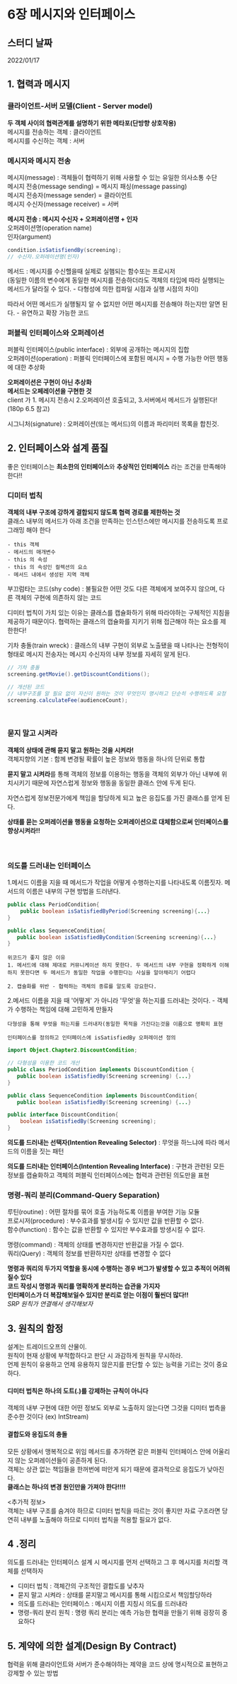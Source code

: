 # 6장 메시지와 인터페이스

## 스터디 날짜
2022/01/17

## 1. 협력과 메시지
### 클라이언트-서버 모델(Client - Server model) 
**두 객체 사이의 협력관계를 설명하기 위한 메타포(단방향 상호작용)**<br>
메시지를 전송하는 객체 : 클라이언트 <br>
메시지를 수신하는 객체 : 서버

### 메시지와 메시지 전송
메시지(message) : 객체들이 협력하기 위해 사용할 수 있는 유일한 의사소통 수단<br>
메시지 전송(message sending) = 메시지 패싱(message passing)<br>
메시지 전송자(message sender) = 클라이언트<br>
메시지 수신자(message receiver) = 서버<br>

**메시지 전송 : 메시지 수신자 + 오퍼레이션명 + 인자**<br>
오퍼레이션명(operation name)<br>
인자(argument)
```java
condition.isSatisfiendBy(screening);
// 수신자.오퍼레이션명(인자)
```
메서드 : 메시지를 수신핼을때 실제로 실햄되는 함수또는 프로시저<br>
(동일한 이름의 변수에게 동일한 메시지를 전송하더라도 객체의 타입에 따라 실행되는 메서드가 달라질 수 있다. - 다형성에 의한 컴파일 시점과 실행 시점의 차이)<br>

따라서 어떤 메서드가 실행될지 알 수 없지만 어떤 메시지를 전송해야 하는지만 알면 된다. - 유연하고 확장 가능한 코드

### 퍼블릭 인터페이스와 오퍼레이션
퍼블릭 인터페이스(public interface) : 외부에 공개하는 메시지의 집합<br>
오퍼레이션(operation) : 퍼블릭 인터페이스에 포함된 메시지 = 수행 가능한 어떤 행동에 대한 추상화<br>

**오퍼레이션은 구현이 아닌 추상화**<br>
**메서드는 오페레이션을 구현한 것**<br>
client 가 1. 메시지 전송시 2.오퍼레이션 호출되고, 3.서버에서 메서드가 실행된다!(180p 6.5 참고)<br>

시그니처(signature) : 오퍼레이션(또는 메서드)의 이름과 파리미터 목록을 합친것.

## 2. 인터페이스와 설계 품질
좋은 인터페이스는 **최소한의 인터페이스**와 **추상적인 인터페이스** 라는 조건을 만족해야한다!!

### 디미터 법칙
**객체의 내부 구조에 강하게 결합되지 않도록 협력 경로를 제한하는 것**<br>
클래스 내부의 메서드가 아래 조건을 만족하는 인스턴스에만 메시지를 전송하도록 프로그래밍 해야 한다
```text
- this 객체
- 메서드의 매개변수
- this 의 속성
- this 의 속성인 컬렉션의 요소
- 메서드 내에서 생성된 지역 객체
```
부끄럼타는 코드(shy code) : 불필요한 어떤 것도 다른 객체에게 보여주지 않으며, 다른 객체의 구현에 의존하지 않는 코드<br>

디미터 법칙이 가치 있는 이유는 클래스를 캡슐화하기 위해 따라야하는 구체적인 지침을 제공하기 때문이다. 협력하는 클래스의 캡슐화를 지키기 위해 접근해야 하는 요소를 제한한다!<br>

기차 충돌(train wreck) : 클래스의 내부 구현이 외부로 노출됐을 때 나타나는 전형적이 형태로 메시지 전송자는 메시지 수신자의 내부 정보를 자세히 알게 된다.
```java
// 기차 충돌
screening.getMovie().getDiscountConditions();

// 개선된 코드
// 내부구조를 알 필요 없이 자신이 원하는 것이 무엇인지 명시하고 단순히 수행하도록 요청        
screening.calculateFee(audienceCount);
```
<br>


### 묻지 말고 시켜라
**객체의 상태에 관해 묻지 말고 원하는 것을 시켜라!**<br>
객체지향의 기본 : 함께 변경될 확률이 높은 정보와 행동을 하나의 단위로 통합<br>

**묻지 말고 시켜라**를 통해 객체의 정보를 이용하는 행동을 객체의 외부가 아닌 내부에 위치시키기 때문에 자연스럽게 정보와 행동을 동일한 클래스 안에 두게 된다.<br>

자연스럽게 정보전문가에게 책임을 할당하게 되고 높은 응집도를 가진 클래스를 얻게 된다.

**상태를 묻는 오퍼레이션을 행동을 요청하는 오퍼레이션으로 대체함으로써 인터페이스를 향상시켜라!!**
<br>
<br>
<br>

### 의도를 드러내는 인터페이스
1.메서드 이름을 지을 때 메서드가 작업을 어떻게 수행하는지를 나타내도록 이름짓자. 메서드의 이름은 내부의 구현 방법을 드러낸다.
```java
public class PeriodCondition{
    public boolean isSatisfiedByPeriod(Screening screening){...}
}

public class SequenceCondition{
   public boolean isSatisfiedByCondition(Screening screening){...}
}
```
```text
위코드가 좋지 않은 이유
1. 메서드에 대해 제대로 커뮤니케이션 하지 못한다. 두 메서드의 내부 구현을 정확하게 이해하지 못한다면 두 메서드가 동일한 작업을 수행한다는 사실을 알아채리기 어렵다

2. 캡슐화를 위반 - 협력하는 객체의 종류를 알도록 강요한다.
```

2.메서드 이름을 지을 때 '어떻게' 가 아니라 '무엇'을 하는지를 드러내는 것이다. - 객체가 수행하는 책임에 대해 고민하게 만들자
```text
다형성을 통해 무엇을 하는지를 드러내자(동일한 목적을 가진다는것을 이름으로 명확히 표현

인터페이스를 정의하고 인터페이스에 isSatisfiedBy 오퍼레이션 정의
```

```java
import Object.Chapter2.DiscountCondition;

// 다형성을 이용한 코드 개선
public class PeriodCondition implements DiscountCondition {
   public boolean isSatisfiedBy(Screening screening) {...}
}

public class SequenceCondition implements DiscountCondition{
   public boolean isSatisfiedBy(Screening screening) {...}
```
```java
public interface DiscountCondition{
    boolean isSatisfiedBy(Screening screening);
}
```

**의도를 드러내는 선택자(Intention Revealing Selector)** : 무엇을 하느냐에 따라 메서드의 이름을 짓는 패턴<br>

**의도를 드러내는 인터페이스(Intention Revealing Interface)** : 구현과 관련된 모든 정보를 캡슐화하고 객체의 퍼블릭 인터페이스에는 협력과 관련된 의도만을 표현




### 명령-쿼리 분리(Command-Query Separation)
루틴(routine) : 어떤 절차를 묶어 호출 가능하도록 이름을 부여한 기능 모듈<br>
프로시저(procedure) : 부수효과를 발생시킬 수 있지만 값을 반환할 수 없다.<br>
함수(function) : 함수는 값을 반환할 수 있지만 부수효과를 방생시킬 수 없다.<br>

명령(command) : 객체의 상태를 변경하지만 반환값을 가질 수 없다.<br>
쿼리(Query) : 객체의 정보를 반환하지만 상태를 변경할 수 없다<br>

**명령과 쿼리의 두가지 역할을 동시에 수행하는 경우 버그가 발생할 수 있고 추적이 어려워질수 있다**<br>
**코드 작성시 명령과 쿼리를 명확하게 분리하는 습관을 가지자**<br>
**인터페이스가 더 복잡해보일수 있지만 분리로 얻는 이점이 훨씬더 많다!!**<br>
*SRP 원칙가 연결해서 생각해보자*



## 3. 원칙의 함정
설계는 트레이드오프의 산물이.<br>
원칙이 현재 상황에 부적합하다고 판단 시 과감하게 원칙을 무시하라.<br>
언제 원칙이 유용하고 언제 유용하지 않은지를 판단할 수 있는 능력을 기르는 것이 중요하다.<br>

#### 디미터 법칙은 하나의 도트(.)를 강제하는 규칙이 아니다
객체의 내부 구현에 대한 어떤 정보도 외부로 노출하지 않는다면 그것을 디미터 법측을 준수한 것이다 (ex) IntStream)

#### 결합도와 응집도의 충돌
모든 상황에서 맹복적으로 위임 메서드를 추가하면 같은 퍼블릭 인터페이스 안에 어울리지 않는 오퍼레이션들이 공존하게 된다.<br>
객체는 상관 없는 책임들을 한꺼번에 떠안게 되기 때문에 결과적으로 응집도가 낮아진다.<br>
**클래스는 하나의 변경 원인만을 가져야 한다!!!!**<br>

<추가적 정보><br>
객체는 내부 구조를 숨겨야 하므로 디미터 법칙을 따르는 것이 좋지만 자료 구조라면 당연히 내부를 노출해야 하므로 디미터 법칙을 적용할 필요가 없다.


## 4 .정리
의도를 드러내는 인터페이스 설계 시 메시지를 먼저 선택하고 그 후 메시지를 처리할 객체를 선택하자

- 디미터 법칙 : 객체간의 구조적인 결합도를 낮추자
- 묻지 말고 시켜라 : 상태를 묻지말고 메시지를 통해 시킴으로서 책임할당하라
- 의도를 드러내는 인터페이스 : 메시지 이름 지칭시 의도를 드러내라
- 명령-쿼리 분리 원칙 : 명령 쿼리 분리는 예측 가능한 협력을 만들기 위해 굉장히 중요하다 

## 5. 계약에 의한 설계(Design By Contract)
협력을 위해 클라이언트와 서버가 준수해야하는 제약을 코드 상에 명시적으로 표현하고 강제할 수 있는 방법
